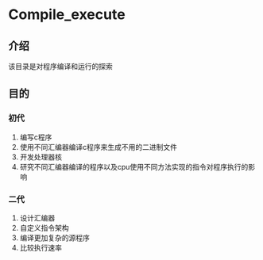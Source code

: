 # Compile_execute

## 介绍

该目录是对程序编译和运行的探索

## 目的

### 初代

1. 编写c程序
2. 使用不同汇编器编译c程序来生成不用的二进制文件
3. 开发处理器核
4. 研究不同汇编器编译的程序以及cpu使用不同方法实现的指令对程序执行的影响

### 二代

1. 设计汇编器
2. 自定义指令架构
3. 编译更加复杂的源程序
4. 比较执行速率

